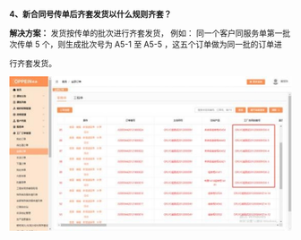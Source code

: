 <a name="bookmark4"></a>**4、新合同号传单后齐套发货以什么规则齐套？**

**解决方案：** 发货按传单的批次进行齐套发货， 例如： 同一个客户同服务单第一批 次传单 5 个，则生成批次号为 A5-1 至 A5-5 ，这五个订单做为同一批的订单进

行齐套发货。


![](Aspose.Words.2610f736-33b8-47be-9919-fb6e541eee67.006.jpeg)

